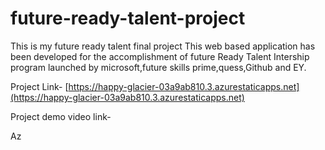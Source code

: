 # future-ready-talent-project
This  is my future ready talent final project
This web based application has been developed for the accomplishment of future Ready Talent Intership program launched by microsoft,future skills prime,quess,Github and EY.

Project Link- [https://happy-glacier-03a9ab810.3.azurestaticapps.net](https://happy-glacier-03a9ab810.3.azurestaticapps.net)

Project demo video link-

Az
